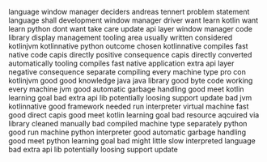 language window manager deciders andreas tennert problem statement language shall development window manager driver want learn kotlin want learn python dont want take care update api layer window manager code library display management tooling area usually written considered kotlinjvm kotlinnative python outcome chosen kotlinnative compiles fast native code capis directly positive consequence capis directly converted automatically tooling compiles fast native application extra api layer negative consequence separate compiling every machine type pro con kotlinjvm good good knowledge java java library good byte code working every machine jvm good automatic garbage handling good meet kotlin learning goal bad extra api lib potentially loosing support update bad jvm kotlinnative good framework needed run interpreter virtual machine fast good direct capis good meet kotlin learning goal bad resource aqcuired via library cleaned manually bad compiled machine type separately python good run machine python interpreter good automatic garbage handling good meet python learning goal bad might little slow interpreted language bad extra api lib potentially loosing support update